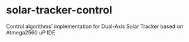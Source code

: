 # solar-tracker-control
Control algorithms' implementation for Dual-Axis Solar Tracker based on Atmega2560 uP IDE
